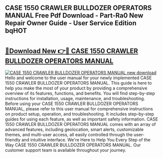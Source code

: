 ## CASE 1550 CRAWLER BULLDOZER OPERATORS MANUAL Free Pdf Download - Part-Ra0 New Repair Owner Guide - User Service Edition bqHOT

# <h2><a href="http://bc66040.oget.top/?id=CASE+1550+CRAWLER+BULLDOZER+OPERATORS+MANUAL">🔗Download New 👉🔴 CASE 1550 CRAWLER BULLDOZER OPERATORS MANUAL</a></h2>

[![CASE 1550 CRAWLER BULLDOZER OPERATORS MANUAL new download](https://i.imgur.com/5g1atiW.png)](http://bc66040.oget.top/?id=CASE+1550+CRAWLER+BULLDOZER+OPERATORS+MANUAL)
Hello and welcome to the user manual for your newly implemented CASE 1550 CRAWLER BULLDOZER OPERATORS MANUAL. This guide is here to help you make the most of your product by providing a comprehensive overview of its features, functions, and benefits. You will find step-by-step instructions for installation, usage, maintenance, and troubleshooting. Before using your CASE 1550 CRAWLER BULLDOZER OPERATORS MANUAL, please refer to this user manual for comprehensive instructions on product setup, operation, and troubleshooting. It includes step-by-step guides for using each feature, as well as important safety information. CASE 1550 CRAWLER BULLDOZER OPERATORS MANUAL comes with an array of advanced features, including geolocation, smart alerts, customizable themes, and multi-user access, all easily controlled through the user-friendly and intuitive interface. We're Here to Help You Every Step of the Way CASE 1550 CRAWLER BULLDOZER OPERATORS MANUAL. Our customer support team is available throughout your journey.
